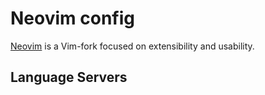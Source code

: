 # Neovim config

[Neovim](https://github.com/neovim/neovim) is a Vim-fork focused on extensibility and usability.

## Language Servers
